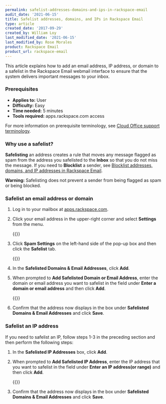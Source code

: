 ```yaml
---
permalink: safelist-addresses-domains-and-ips-in-rackspace-email
audit_date: '2021-06-15'
title: Safelist addresses, domains, and IPs in Rackspace Email
type: article
created_date: '2017-09-29'
created_by: William Loy
last_modified_date: '2021-06-15'
last_modified_by: Rose Morales
product: Rackspace Email
product_url: rackspace-email
---
```


This article explains how to add an email address, IP address, or domain to a
safelist in the Rackspace Email webmail interface to ensure that the system
delivers important messages to your inbox.

### Prerequisites

- **Applies to:** User
- **Difficulty:** Easy
- **Time needed:** 5 minutes
- **Tools required:**  apps.rackspace.com access

For more information on prerequisite terminology, see
[Cloud Office support terminology](/support/how-to/cloud-office-support-terminology).

### Why use a safelist?

**Safelisting** an address creates a rule that moves any message flagged as spam
from the address you safelisted to the **Inbox** so that you do not miss the
message. If you need to **Blocklist** a sender, see
[Blocklist addresses, domains, and IP addresses in Rackspace Email](/support/how-to/blocklist-addresses-domains-and-ip-addresses-in-rackspace-email).

**Warning:** Safelisting does not prevent a sender from being flagged as spam or being blocked.

### Safelist an email address or domain

1. Log in to your mailbox at [apps.rackspace.com](https://apps.rackspace.com).

2. Click your email address in the upper-right corner and select **Settings** from the menu.

    {{<image src="safelist_settings.png" alt="" title="">}}

3. Click **Spam Settings** on the left-hand side of the pop-up box and then click the **Safelist** tab.

    {{<image src="settings_safelist.png" alt="" title="">}}

4. In the **Safelisted Domains & Email Addresses**, click **Add**.

5. When prompted to **Add Safelisted Domain or Email Address**, enter the domain or email
   address you want to safelist in the field under **Enter a domain or email address** and then click **Add**.

    {{<image src="safelist_domain.png" alt="" title="">}}

6. Confirm that the address now displays in the box under **Safelisted Domains & Email Addresses** and click **Save**.

### Safelist an IP address

If you need to safelist an IP, follow steps 1-3 in the preceding section and then perform the following steps:

1. In the **Safelisted IP Addresses** box, click **Add**.

2. When prompted to **Add Safelisted IP Address**, enter the IP address that you want to safelist
   in the field under **Enter an IP address(or range)** and then click **Add**.

    {{<image src="safelist_ip.png" alt="" title="">}}

3. Confirm that the address now displays in the box under **Safelisted Domains & Email Addresses** and click **Save**.

